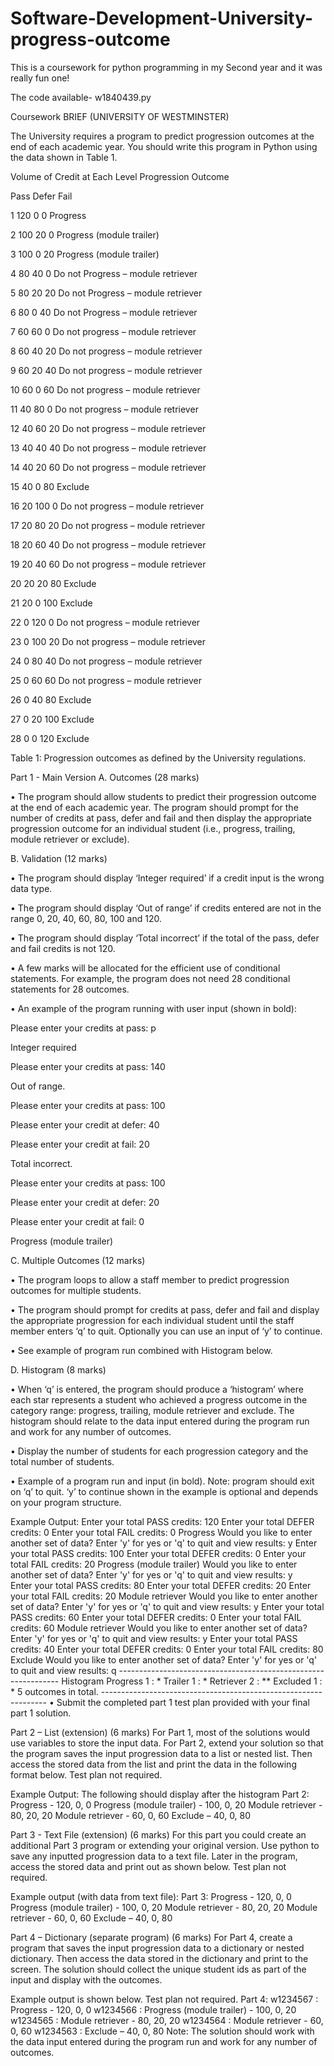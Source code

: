 # Software-Development-University-progress-outcome

This is a coursework for python programming in my Second year and it was really fun one!

The code available- w1840439.py

Coursework BRIEF (UNIVERSITY OF WESTMINSTER)

The University requires a program to predict progression outcomes at the end of each academic year. You should write this program in Python using the data shown in Table 1. 
 
 Volume of Credit at Each Level  Progression Outcome 
 
 Pass Defer Fail 
 
 1 120 0 0 Progress 
 
 2 100 20 0 Progress (module trailer) 
 
 3 100 0 20 Progress (module trailer) 
 
 4 80 40 0 Do not Progress – module retriever
 
 5 80 20 20 Do not Progress – module retriever
 
 6 80 0 40 Do not Progress – module retriever 
 
 7 60 60 0 Do not progress – module retriever 
 
 8 60 40 20 Do not progress – module retriever 
 
 9 60 20 40 Do not progress – module retriever 
 
 10 60 0 60 Do not progress – module retriever 
 
 11 40 80 0 Do not progress – module retriever 
 
 12 40 60 20 Do not progress – module retriever 
 
 13 40 40 40 Do not progress – module retriever 
 
 14 40 20 60 Do not progress – module retriever 
 
 15 40 0 80 Exclude 
 
 16 20 100 0 Do not progress – module retriever 
 
 17 20 80 20 Do not progress – module retriever 
 
 18 20 60 40 Do not progress – module retriever 
 
 19 20 40 60 Do not progress – module retriever 
 
 20 20 20 80 Exclude 
 
 21 20 0 100 Exclude 
 
 22 0 120 0 Do not progress – module retriever 
 
 23 0 100 20 Do not progress – module retriever 
 
 24 0 80 40 Do not progress – module retriever 
 
 25 0 60 60 Do not progress – module retriever 
 
 26 0 40 80 Exclude 
 
 27 0 20 100 Exclude 
 
 28 0 0 120 Exclude 
 

Table 1: Progression outcomes as defined by the University regulations. 


Part 1 - Main Version 
A. Outcomes (28 marks) 

• The program should allow students to predict their progression outcome at the end of each 
academic year. The program should prompt for the number of credits at pass, defer and fail 
and then display the appropriate progression outcome for an individual student (i.e., 
progress, trailing, module retriever or exclude). 



B. Validation (12 marks) 

• The program should display ‘Integer required’ if a credit input is the wrong data type.  

• The program should display ‘Out of range’ if credits entered are not in the range 0, 20, 40, 
60, 80, 100 and 120. 

• The program should display ‘Total incorrect’ if the total of the pass, defer and fail credits is 
not 120. 

• A few marks will be allocated for the efficient use of conditional statements.  For example, 
the program does not need 28 conditional statements for 28 outcomes. 

• An example of the program running with user input (shown in bold): 

Please enter your credits at pass: p 

Integer required 

Please enter your credits at pass: 140 

Out of range.  

Please enter your credits at pass: 100 

Please enter your credit at defer: 40 

Please enter your credit at fail: 20 

Total incorrect. 

Please enter your credits at pass: 100 

Please enter your credit at defer: 20 

Please enter your credit at fail: 0 

Progress (module trailer) 




C. Multiple Outcomes (12 marks) 

• The program loops to allow a staff member to predict progression outcomes for multiple students. 

• The program should prompt for credits at pass, defer and fail and display the appropriate 
progression for each individual student until the staff member enters ‘q’ to quit.  Optionally 
you can use an input of ‘y’ to continue. 

• See example of program run combined with Histogram below. 



D. Histogram (8 marks) 

• When ‘q’ is entered, the program should produce a ‘histogram’ where each star represents a 
student who achieved a progress outcome in the category range: progress, trailing, module 
retriever and exclude. The histogram should relate to the data input entered during the 
program run and work for any number of outcomes. 

• Display the number of students for each progression category and the total number of 
students. 

• Example of a program run and input (in bold). Note: program should exit on ‘q’ to quit.  ‘y’ to 
continue shown in the example is optional and depends on your program structure. 


Example Output: 
Enter your total PASS credits: 120 
Enter your total DEFER credits: 0 
Enter your total FAIL credits: 0 
Progress 
Would you like to enter another set of data? 
Enter 'y' for yes or 'q' to quit and view results: y 
Enter your total PASS credits: 100 
Enter your total DEFER credits: 0 
Enter your total FAIL credits: 20 
Progress (module trailer) 
Would you like to enter another set of data? 
Enter 'y' for yes or 'q' to quit and view results: y      
Enter your total PASS credits: 80 
Enter your total DEFER credits: 20 
Enter your total FAIL credits: 20 
Module retriever 
Would you like to enter another set of data? 
Enter 'y' for yes or 'q' to quit and view results: y 
Enter your total PASS credits: 60 
Enter your total DEFER credits: 0 
Enter your total FAIL credits: 60 
Module retriever 
Would you like to enter another set of data? 
Enter 'y' for yes or 'q' to quit and view results: y 
Enter your total PASS credits: 40 
Enter your total DEFER credits: 0 
Enter your total FAIL credits: 80 
Exclude 
Would you like to enter another set of data? 
Enter 'y' for yes or 'q' to quit and view results: q --------------------------------------------------------------- 
Histogram 
Progress 1  : * 
Trailer 1   : * 
Retriever 2 : ** 
Excluded 1  : * 
5 outcomes in total. ---------------------------------------------------------------- 
• Submit the completed part 1 test plan provided with your final part 1 solution.  




Part 2 – List (extension) (6 marks) 
For Part 1, most of the solutions would use variables to store the input data.  For Part 2, extend your 
solution so that the program saves the input progression data to a list or nested list. Then access the 
stored data from the list and print the data in the following format below.  Test plan not required.  


Example Output: The following should display after the histogram 
Part 2: 
Progress - 120, 0, 0 
Progress (module trailer) - 100, 0, 20 
Module retriever - 80, 20, 20 
Module retriever - 60, 0, 60 
Exclude – 40, 0, 80 

Part 3 - Text File (extension) (6 marks) 
For this part you could create an additional Part 3 program or extending your original version. 
Use python to save any inputted progression data to a text file. Later in the program, access the stored 
data and print out as shown below. Test plan not required. 

Example output (with data from text file): 
Part 3: 
Progress - 120, 0, 0 
Progress (module trailer) - 100, 0, 20 
Module retriever - 80, 20, 20 
Module retriever - 60, 0, 60 
Exclude – 40, 0, 80 
      
Part 4 – Dictionary (separate program) (6 marks) 
For Part 4, create a program that saves the input progression data to a dictionary or nested dictionary. 
Then access the data stored in the dictionary and print to the screen. The solution should collect the 
unique student ids as part of the input and display with the outcomes. 

Example output is shown below. Test plan not required. 
Part 4: 
w1234567 : Progress - 120, 0, 0 
w1234566 : Progress (module trailer) - 100, 0, 20 
w1234565 : Module retriever - 80, 20, 20 
w1234564 : Module retriever - 60, 0, 60 
w1234563 : Exclude – 40, 0, 80 
Note: The solution should work with the data input entered during the program run and work for 
any number of outcomes.   
